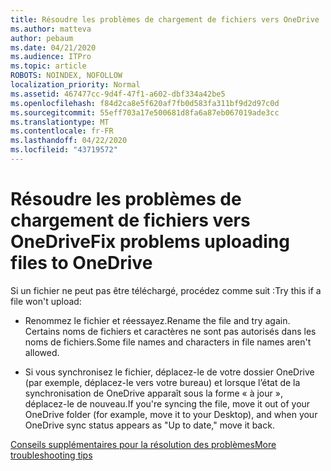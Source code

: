 ```yaml
---
title: Résoudre les problèmes de chargement de fichiers vers OneDrive
ms.author: matteva
author: pebaum
ms.date: 04/21/2020
ms.audience: ITPro
ms.topic: article
ROBOTS: NOINDEX, NOFOLLOW
localization_priority: Normal
ms.assetid: 467477cc-9d4f-47f1-a602-dbf334a42be5
ms.openlocfilehash: f84d2ca8e5f620af7fb0d583fa311bf9d2d97c0d
ms.sourcegitcommit: 55eff703a17e500681d8fa6a87eb067019ade3cc
ms.translationtype: MT
ms.contentlocale: fr-FR
ms.lasthandoff: 04/22/2020
ms.locfileid: "43719572"
---
```

# <a name="fix-problems-uploading-files-to-onedrive"></a><span data-ttu-id="93418-102">Résoudre les problèmes de chargement de fichiers vers OneDrive</span><span class="sxs-lookup"><span data-stu-id="93418-102">Fix problems uploading files to OneDrive</span></span>

<span data-ttu-id="93418-103">Si un fichier ne peut pas être téléchargé, procédez comme suit :</span><span class="sxs-lookup"><span data-stu-id="93418-103">Try this if a file won't upload:</span></span>
  
- <span data-ttu-id="93418-104">Renommez le fichier et réessayez.</span><span class="sxs-lookup"><span data-stu-id="93418-104">Rename the file and try again.</span></span> <span data-ttu-id="93418-105">Certains noms de fichiers et caractères ne sont pas autorisés dans les noms de fichiers.</span><span class="sxs-lookup"><span data-stu-id="93418-105">Some file names and characters in file names aren't allowed.</span></span> 
    
- <span data-ttu-id="93418-106">Si vous synchronisez le fichier, déplacez-le de votre dossier OneDrive (par exemple, déplacez-le vers votre bureau) et lorsque l’état de la synchronisation de OneDrive apparaît sous la forme « à jour », déplacez-le de nouveau.</span><span class="sxs-lookup"><span data-stu-id="93418-106">If you're syncing the file, move it out of your OneDrive folder (for example, move it to your Desktop), and when your OneDrive sync status appears as "Up to date," move it back.</span></span> 
    
[<span data-ttu-id="93418-107">Conseils supplémentaires pour la résolution des problèmes</span><span class="sxs-lookup"><span data-stu-id="93418-107">More troubleshooting tips</span></span>](https://go.microsoft.com/fwlink/?linkid=873155)
  

